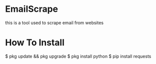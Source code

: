 # EmailScrape
this is a tool used to scrape email from websites

# How To Install

$ pkg update && pkg upgrade
$ pkg install python
$ pip install requests
